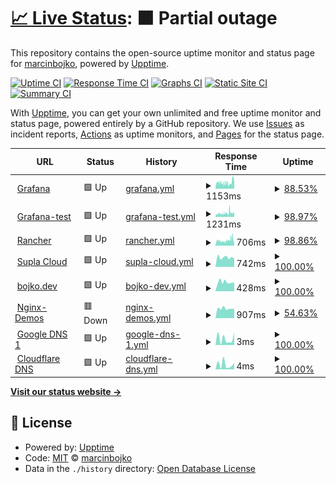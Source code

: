 # [📈 Live Status](https://marcinbojko.github.io/upptime): <!--live status--> **🟧 Partial outage**

This repository contains the open-source uptime monitor and status page for [marcinbojko](https://bojko.dev), powered by [Upptime](https://github.com/upptime/upptime).

[![Uptime CI](https://github.com/marcinbojko/upptime/workflows/Uptime%20CI/badge.svg)](https://github.com/marcinbojko/upptime/actions?query=workflow%3A%22Uptime+CI%22)
[![Response Time CI](https://github.com/marcinbojko/upptime/workflows/Response%20Time%20CI/badge.svg)](https://github.com/marcinbojko/upptime/actions?query=workflow%3A%22Response+Time+CI%22)
[![Graphs CI](https://github.com/marcinbojko/upptime/workflows/Graphs%20CI/badge.svg)](https://github.com/marcinbojko/upptime/actions?query=workflow%3A%22Graphs+CI%22)
[![Static Site CI](https://github.com/marcinbojko/upptime/workflows/Static%20Site%20CI/badge.svg)](https://github.com/marcinbojko/upptime/actions?query=workflow%3A%22Static+Site+CI%22)
[![Summary CI](https://github.com/marcinbojko/upptime/workflows/Summary%20CI/badge.svg)](https://github.com/marcinbojko/upptime/actions?query=workflow%3A%22Summary+CI%22)

With [Upptime](https://upptime.js.org), you can get your own unlimited and free uptime monitor and status page, powered entirely by a GitHub repository. We use [Issues](https://github.com/marcinbojko/upptime/issues) as incident reports, [Actions](https://github.com/marcinbojko/upptime/actions) as uptime monitors, and [Pages](https://marcinbojko.github.io/upptime) for the status page.

<!--start: status pages-->
<!-- This summary is generated by Upptime (https://github.com/upptime/upptime) -->
<!-- Do not edit this manually, your changes will be overwritten -->
<!-- prettier-ignore -->
| URL | Status | History | Response Time | Uptime |
| --- | ------ | ------- | ------------- | ------ |
| <img alt="" src="https://icons.duckduckgo.com/ip3/grafana.bojko.eu.ico" height="13"> [Grafana](https://grafana.bojko.eu) | 🟩 Up | [grafana.yml](https://github.com/marcinbojko/upptime/commits/HEAD/history/grafana.yml) | <details><summary><img alt="Response time graph" src="./graphs/grafana/response-time-week.png" height="20"> 1153ms</summary><br><a href="https://marcinbojko.github.io/upptime/history/grafana"><img alt="Response time 1261" src="https://img.shields.io/endpoint?url=https%3A%2F%2Fraw.githubusercontent.com%2Fmarcinbojko%2Fupptime%2FHEAD%2Fapi%2Fgrafana%2Fresponse-time.json"></a><br><a href="https://marcinbojko.github.io/upptime/history/grafana"><img alt="24-hour response time 1360" src="https://img.shields.io/endpoint?url=https%3A%2F%2Fraw.githubusercontent.com%2Fmarcinbojko%2Fupptime%2FHEAD%2Fapi%2Fgrafana%2Fresponse-time-day.json"></a><br><a href="https://marcinbojko.github.io/upptime/history/grafana"><img alt="7-day response time 1153" src="https://img.shields.io/endpoint?url=https%3A%2F%2Fraw.githubusercontent.com%2Fmarcinbojko%2Fupptime%2FHEAD%2Fapi%2Fgrafana%2Fresponse-time-week.json"></a><br><a href="https://marcinbojko.github.io/upptime/history/grafana"><img alt="30-day response time 1579" src="https://img.shields.io/endpoint?url=https%3A%2F%2Fraw.githubusercontent.com%2Fmarcinbojko%2Fupptime%2FHEAD%2Fapi%2Fgrafana%2Fresponse-time-month.json"></a><br><a href="https://marcinbojko.github.io/upptime/history/grafana"><img alt="1-year response time 1307" src="https://img.shields.io/endpoint?url=https%3A%2F%2Fraw.githubusercontent.com%2Fmarcinbojko%2Fupptime%2FHEAD%2Fapi%2Fgrafana%2Fresponse-time-year.json"></a></details> | <details><summary><a href="https://marcinbojko.github.io/upptime/history/grafana">88.53%</a></summary><a href="https://marcinbojko.github.io/upptime/history/grafana"><img alt="All-time uptime 85.91%" src="https://img.shields.io/endpoint?url=https%3A%2F%2Fraw.githubusercontent.com%2Fmarcinbojko%2Fupptime%2FHEAD%2Fapi%2Fgrafana%2Fuptime.json"></a><br><a href="https://marcinbojko.github.io/upptime/history/grafana"><img alt="24-hour uptime 71.20%" src="https://img.shields.io/endpoint?url=https%3A%2F%2Fraw.githubusercontent.com%2Fmarcinbojko%2Fupptime%2FHEAD%2Fapi%2Fgrafana%2Fuptime-day.json"></a><br><a href="https://marcinbojko.github.io/upptime/history/grafana"><img alt="7-day uptime 88.53%" src="https://img.shields.io/endpoint?url=https%3A%2F%2Fraw.githubusercontent.com%2Fmarcinbojko%2Fupptime%2FHEAD%2Fapi%2Fgrafana%2Fuptime-week.json"></a><br><a href="https://marcinbojko.github.io/upptime/history/grafana"><img alt="30-day uptime 97.05%" src="https://img.shields.io/endpoint?url=https%3A%2F%2Fraw.githubusercontent.com%2Fmarcinbojko%2Fupptime%2FHEAD%2Fapi%2Fgrafana%2Fuptime-month.json"></a><br><a href="https://marcinbojko.github.io/upptime/history/grafana"><img alt="1-year uptime 76.15%" src="https://img.shields.io/endpoint?url=https%3A%2F%2Fraw.githubusercontent.com%2Fmarcinbojko%2Fupptime%2FHEAD%2Fapi%2Fgrafana%2Fuptime-year.json"></a></details>
| <img alt="" src="https://icons.duckduckgo.com/ip3/grafana-test.bojko.eu.ico" height="13"> [Grafana-test](https://grafana-test.bojko.eu) | 🟩 Up | [grafana-test.yml](https://github.com/marcinbojko/upptime/commits/HEAD/history/grafana-test.yml) | <details><summary><img alt="Response time graph" src="./graphs/grafana-test/response-time-week.png" height="20"> 1231ms</summary><br><a href="https://marcinbojko.github.io/upptime/history/grafana-test"><img alt="Response time 1188" src="https://img.shields.io/endpoint?url=https%3A%2F%2Fraw.githubusercontent.com%2Fmarcinbojko%2Fupptime%2FHEAD%2Fapi%2Fgrafana-test%2Fresponse-time.json"></a><br><a href="https://marcinbojko.github.io/upptime/history/grafana-test"><img alt="24-hour response time 1495" src="https://img.shields.io/endpoint?url=https%3A%2F%2Fraw.githubusercontent.com%2Fmarcinbojko%2Fupptime%2FHEAD%2Fapi%2Fgrafana-test%2Fresponse-time-day.json"></a><br><a href="https://marcinbojko.github.io/upptime/history/grafana-test"><img alt="7-day response time 1231" src="https://img.shields.io/endpoint?url=https%3A%2F%2Fraw.githubusercontent.com%2Fmarcinbojko%2Fupptime%2FHEAD%2Fapi%2Fgrafana-test%2Fresponse-time-week.json"></a><br><a href="https://marcinbojko.github.io/upptime/history/grafana-test"><img alt="30-day response time 1234" src="https://img.shields.io/endpoint?url=https%3A%2F%2Fraw.githubusercontent.com%2Fmarcinbojko%2Fupptime%2FHEAD%2Fapi%2Fgrafana-test%2Fresponse-time-month.json"></a><br><a href="https://marcinbojko.github.io/upptime/history/grafana-test"><img alt="1-year response time 1188" src="https://img.shields.io/endpoint?url=https%3A%2F%2Fraw.githubusercontent.com%2Fmarcinbojko%2Fupptime%2FHEAD%2Fapi%2Fgrafana-test%2Fresponse-time-year.json"></a></details> | <details><summary><a href="https://marcinbojko.github.io/upptime/history/grafana-test">98.97%</a></summary><a href="https://marcinbojko.github.io/upptime/history/grafana-test"><img alt="All-time uptime 99.44%" src="https://img.shields.io/endpoint?url=https%3A%2F%2Fraw.githubusercontent.com%2Fmarcinbojko%2Fupptime%2FHEAD%2Fapi%2Fgrafana-test%2Fuptime.json"></a><br><a href="https://marcinbojko.github.io/upptime/history/grafana-test"><img alt="24-hour uptime 95.85%" src="https://img.shields.io/endpoint?url=https%3A%2F%2Fraw.githubusercontent.com%2Fmarcinbojko%2Fupptime%2FHEAD%2Fapi%2Fgrafana-test%2Fuptime-day.json"></a><br><a href="https://marcinbojko.github.io/upptime/history/grafana-test"><img alt="7-day uptime 98.97%" src="https://img.shields.io/endpoint?url=https%3A%2F%2Fraw.githubusercontent.com%2Fmarcinbojko%2Fupptime%2FHEAD%2Fapi%2Fgrafana-test%2Fuptime-week.json"></a><br><a href="https://marcinbojko.github.io/upptime/history/grafana-test"><img alt="30-day uptime 99.45%" src="https://img.shields.io/endpoint?url=https%3A%2F%2Fraw.githubusercontent.com%2Fmarcinbojko%2Fupptime%2FHEAD%2Fapi%2Fgrafana-test%2Fuptime-month.json"></a><br><a href="https://marcinbojko.github.io/upptime/history/grafana-test"><img alt="1-year uptime 99.44%" src="https://img.shields.io/endpoint?url=https%3A%2F%2Fraw.githubusercontent.com%2Fmarcinbojko%2Fupptime%2FHEAD%2Fapi%2Fgrafana-test%2Fuptime-year.json"></a></details>
| <img alt="" src="https://icons.duckduckgo.com/ip3/rancher.bojko.eu.ico" height="13"> [Rancher](https://rancher.bojko.eu) | 🟩 Up | [rancher.yml](https://github.com/marcinbojko/upptime/commits/HEAD/history/rancher.yml) | <details><summary><img alt="Response time graph" src="./graphs/rancher/response-time-week.png" height="20"> 706ms</summary><br><a href="https://marcinbojko.github.io/upptime/history/rancher"><img alt="Response time 726" src="https://img.shields.io/endpoint?url=https%3A%2F%2Fraw.githubusercontent.com%2Fmarcinbojko%2Fupptime%2FHEAD%2Fapi%2Francher%2Fresponse-time.json"></a><br><a href="https://marcinbojko.github.io/upptime/history/rancher"><img alt="24-hour response time 854" src="https://img.shields.io/endpoint?url=https%3A%2F%2Fraw.githubusercontent.com%2Fmarcinbojko%2Fupptime%2FHEAD%2Fapi%2Francher%2Fresponse-time-day.json"></a><br><a href="https://marcinbojko.github.io/upptime/history/rancher"><img alt="7-day response time 706" src="https://img.shields.io/endpoint?url=https%3A%2F%2Fraw.githubusercontent.com%2Fmarcinbojko%2Fupptime%2FHEAD%2Fapi%2Francher%2Fresponse-time-week.json"></a><br><a href="https://marcinbojko.github.io/upptime/history/rancher"><img alt="30-day response time 774" src="https://img.shields.io/endpoint?url=https%3A%2F%2Fraw.githubusercontent.com%2Fmarcinbojko%2Fupptime%2FHEAD%2Fapi%2Francher%2Fresponse-time-month.json"></a><br><a href="https://marcinbojko.github.io/upptime/history/rancher"><img alt="1-year response time 725" src="https://img.shields.io/endpoint?url=https%3A%2F%2Fraw.githubusercontent.com%2Fmarcinbojko%2Fupptime%2FHEAD%2Fapi%2Francher%2Fresponse-time-year.json"></a></details> | <details><summary><a href="https://marcinbojko.github.io/upptime/history/rancher">98.86%</a></summary><a href="https://marcinbojko.github.io/upptime/history/rancher"><img alt="All-time uptime 88.50%" src="https://img.shields.io/endpoint?url=https%3A%2F%2Fraw.githubusercontent.com%2Fmarcinbojko%2Fupptime%2FHEAD%2Fapi%2Francher%2Fuptime.json"></a><br><a href="https://marcinbojko.github.io/upptime/history/rancher"><img alt="24-hour uptime 93.75%" src="https://img.shields.io/endpoint?url=https%3A%2F%2Fraw.githubusercontent.com%2Fmarcinbojko%2Fupptime%2FHEAD%2Fapi%2Francher%2Fuptime-day.json"></a><br><a href="https://marcinbojko.github.io/upptime/history/rancher"><img alt="7-day uptime 98.86%" src="https://img.shields.io/endpoint?url=https%3A%2F%2Fraw.githubusercontent.com%2Fmarcinbojko%2Fupptime%2FHEAD%2Fapi%2Francher%2Fuptime-week.json"></a><br><a href="https://marcinbojko.github.io/upptime/history/rancher"><img alt="30-day uptime 99.52%" src="https://img.shields.io/endpoint?url=https%3A%2F%2Fraw.githubusercontent.com%2Fmarcinbojko%2Fupptime%2FHEAD%2Fapi%2Francher%2Fuptime-month.json"></a><br><a href="https://marcinbojko.github.io/upptime/history/rancher"><img alt="1-year uptime 78.42%" src="https://img.shields.io/endpoint?url=https%3A%2F%2Fraw.githubusercontent.com%2Fmarcinbojko%2Fupptime%2FHEAD%2Fapi%2Francher%2Fuptime-year.json"></a></details>
| <img alt="" src="https://icons.duckduckgo.com/ip3/cloud.supla.org.ico" height="13"> [Supla Cloud](https://cloud.supla.org) | 🟩 Up | [supla-cloud.yml](https://github.com/marcinbojko/upptime/commits/HEAD/history/supla-cloud.yml) | <details><summary><img alt="Response time graph" src="./graphs/supla-cloud/response-time-week.png" height="20"> 742ms</summary><br><a href="https://marcinbojko.github.io/upptime/history/supla-cloud"><img alt="Response time 834" src="https://img.shields.io/endpoint?url=https%3A%2F%2Fraw.githubusercontent.com%2Fmarcinbojko%2Fupptime%2FHEAD%2Fapi%2Fsupla-cloud%2Fresponse-time.json"></a><br><a href="https://marcinbojko.github.io/upptime/history/supla-cloud"><img alt="24-hour response time 651" src="https://img.shields.io/endpoint?url=https%3A%2F%2Fraw.githubusercontent.com%2Fmarcinbojko%2Fupptime%2FHEAD%2Fapi%2Fsupla-cloud%2Fresponse-time-day.json"></a><br><a href="https://marcinbojko.github.io/upptime/history/supla-cloud"><img alt="7-day response time 742" src="https://img.shields.io/endpoint?url=https%3A%2F%2Fraw.githubusercontent.com%2Fmarcinbojko%2Fupptime%2FHEAD%2Fapi%2Fsupla-cloud%2Fresponse-time-week.json"></a><br><a href="https://marcinbojko.github.io/upptime/history/supla-cloud"><img alt="30-day response time 806" src="https://img.shields.io/endpoint?url=https%3A%2F%2Fraw.githubusercontent.com%2Fmarcinbojko%2Fupptime%2FHEAD%2Fapi%2Fsupla-cloud%2Fresponse-time-month.json"></a><br><a href="https://marcinbojko.github.io/upptime/history/supla-cloud"><img alt="1-year response time 834" src="https://img.shields.io/endpoint?url=https%3A%2F%2Fraw.githubusercontent.com%2Fmarcinbojko%2Fupptime%2FHEAD%2Fapi%2Fsupla-cloud%2Fresponse-time-year.json"></a></details> | <details><summary><a href="https://marcinbojko.github.io/upptime/history/supla-cloud">100.00%</a></summary><a href="https://marcinbojko.github.io/upptime/history/supla-cloud"><img alt="All-time uptime 99.99%" src="https://img.shields.io/endpoint?url=https%3A%2F%2Fraw.githubusercontent.com%2Fmarcinbojko%2Fupptime%2FHEAD%2Fapi%2Fsupla-cloud%2Fuptime.json"></a><br><a href="https://marcinbojko.github.io/upptime/history/supla-cloud"><img alt="24-hour uptime 100.00%" src="https://img.shields.io/endpoint?url=https%3A%2F%2Fraw.githubusercontent.com%2Fmarcinbojko%2Fupptime%2FHEAD%2Fapi%2Fsupla-cloud%2Fuptime-day.json"></a><br><a href="https://marcinbojko.github.io/upptime/history/supla-cloud"><img alt="7-day uptime 100.00%" src="https://img.shields.io/endpoint?url=https%3A%2F%2Fraw.githubusercontent.com%2Fmarcinbojko%2Fupptime%2FHEAD%2Fapi%2Fsupla-cloud%2Fuptime-week.json"></a><br><a href="https://marcinbojko.github.io/upptime/history/supla-cloud"><img alt="30-day uptime 100.00%" src="https://img.shields.io/endpoint?url=https%3A%2F%2Fraw.githubusercontent.com%2Fmarcinbojko%2Fupptime%2FHEAD%2Fapi%2Fsupla-cloud%2Fuptime-month.json"></a><br><a href="https://marcinbojko.github.io/upptime/history/supla-cloud"><img alt="1-year uptime 99.99%" src="https://img.shields.io/endpoint?url=https%3A%2F%2Fraw.githubusercontent.com%2Fmarcinbojko%2Fupptime%2FHEAD%2Fapi%2Fsupla-cloud%2Fuptime-year.json"></a></details>
| <img alt="" src="https://icons.duckduckgo.com/ip3/bojko.dev.ico" height="13"> [bojko.dev](https://bojko.dev/) | 🟩 Up | [bojko-dev.yml](https://github.com/marcinbojko/upptime/commits/HEAD/history/bojko-dev.yml) | <details><summary><img alt="Response time graph" src="./graphs/bojko-dev/response-time-week.png" height="20"> 428ms</summary><br><a href="https://marcinbojko.github.io/upptime/history/bojko-dev"><img alt="Response time 457" src="https://img.shields.io/endpoint?url=https%3A%2F%2Fraw.githubusercontent.com%2Fmarcinbojko%2Fupptime%2FHEAD%2Fapi%2Fbojko-dev%2Fresponse-time.json"></a><br><a href="https://marcinbojko.github.io/upptime/history/bojko-dev"><img alt="24-hour response time 390" src="https://img.shields.io/endpoint?url=https%3A%2F%2Fraw.githubusercontent.com%2Fmarcinbojko%2Fupptime%2FHEAD%2Fapi%2Fbojko-dev%2Fresponse-time-day.json"></a><br><a href="https://marcinbojko.github.io/upptime/history/bojko-dev"><img alt="7-day response time 428" src="https://img.shields.io/endpoint?url=https%3A%2F%2Fraw.githubusercontent.com%2Fmarcinbojko%2Fupptime%2FHEAD%2Fapi%2Fbojko-dev%2Fresponse-time-week.json"></a><br><a href="https://marcinbojko.github.io/upptime/history/bojko-dev"><img alt="30-day response time 459" src="https://img.shields.io/endpoint?url=https%3A%2F%2Fraw.githubusercontent.com%2Fmarcinbojko%2Fupptime%2FHEAD%2Fapi%2Fbojko-dev%2Fresponse-time-month.json"></a><br><a href="https://marcinbojko.github.io/upptime/history/bojko-dev"><img alt="1-year response time 457" src="https://img.shields.io/endpoint?url=https%3A%2F%2Fraw.githubusercontent.com%2Fmarcinbojko%2Fupptime%2FHEAD%2Fapi%2Fbojko-dev%2Fresponse-time-year.json"></a></details> | <details><summary><a href="https://marcinbojko.github.io/upptime/history/bojko-dev">100.00%</a></summary><a href="https://marcinbojko.github.io/upptime/history/bojko-dev"><img alt="All-time uptime 99.98%" src="https://img.shields.io/endpoint?url=https%3A%2F%2Fraw.githubusercontent.com%2Fmarcinbojko%2Fupptime%2FHEAD%2Fapi%2Fbojko-dev%2Fuptime.json"></a><br><a href="https://marcinbojko.github.io/upptime/history/bojko-dev"><img alt="24-hour uptime 100.00%" src="https://img.shields.io/endpoint?url=https%3A%2F%2Fraw.githubusercontent.com%2Fmarcinbojko%2Fupptime%2FHEAD%2Fapi%2Fbojko-dev%2Fuptime-day.json"></a><br><a href="https://marcinbojko.github.io/upptime/history/bojko-dev"><img alt="7-day uptime 100.00%" src="https://img.shields.io/endpoint?url=https%3A%2F%2Fraw.githubusercontent.com%2Fmarcinbojko%2Fupptime%2FHEAD%2Fapi%2Fbojko-dev%2Fuptime-week.json"></a><br><a href="https://marcinbojko.github.io/upptime/history/bojko-dev"><img alt="30-day uptime 100.00%" src="https://img.shields.io/endpoint?url=https%3A%2F%2Fraw.githubusercontent.com%2Fmarcinbojko%2Fupptime%2FHEAD%2Fapi%2Fbojko-dev%2Fuptime-month.json"></a><br><a href="https://marcinbojko.github.io/upptime/history/bojko-dev"><img alt="1-year uptime 99.98%" src="https://img.shields.io/endpoint?url=https%3A%2F%2Fraw.githubusercontent.com%2Fmarcinbojko%2Fupptime%2FHEAD%2Fapi%2Fbojko-dev%2Fuptime-year.json"></a></details>
| <img alt="" src="https://icons.duckduckgo.com/ip3/null.ico" height="13"> [Nginx-Demos](nginx-demos.bojko.work) | 🟥 Down | [nginx-demos.yml](https://github.com/marcinbojko/upptime/commits/HEAD/history/nginx-demos.yml) | <details><summary><img alt="Response time graph" src="./graphs/nginx-demos/response-time-week.png" height="20"> 907ms</summary><br><a href="https://marcinbojko.github.io/upptime/history/nginx-demos"><img alt="Response time 1134" src="https://img.shields.io/endpoint?url=https%3A%2F%2Fraw.githubusercontent.com%2Fmarcinbojko%2Fupptime%2FHEAD%2Fapi%2Fnginx-demos%2Fresponse-time.json"></a><br><a href="https://marcinbojko.github.io/upptime/history/nginx-demos"><img alt="24-hour response time 874" src="https://img.shields.io/endpoint?url=https%3A%2F%2Fraw.githubusercontent.com%2Fmarcinbojko%2Fupptime%2FHEAD%2Fapi%2Fnginx-demos%2Fresponse-time-day.json"></a><br><a href="https://marcinbojko.github.io/upptime/history/nginx-demos"><img alt="7-day response time 907" src="https://img.shields.io/endpoint?url=https%3A%2F%2Fraw.githubusercontent.com%2Fmarcinbojko%2Fupptime%2FHEAD%2Fapi%2Fnginx-demos%2Fresponse-time-week.json"></a><br><a href="https://marcinbojko.github.io/upptime/history/nginx-demos"><img alt="30-day response time 1116" src="https://img.shields.io/endpoint?url=https%3A%2F%2Fraw.githubusercontent.com%2Fmarcinbojko%2Fupptime%2FHEAD%2Fapi%2Fnginx-demos%2Fresponse-time-month.json"></a><br><a href="https://marcinbojko.github.io/upptime/history/nginx-demos"><img alt="1-year response time 1134" src="https://img.shields.io/endpoint?url=https%3A%2F%2Fraw.githubusercontent.com%2Fmarcinbojko%2Fupptime%2FHEAD%2Fapi%2Fnginx-demos%2Fresponse-time-year.json"></a></details> | <details><summary><a href="https://marcinbojko.github.io/upptime/history/nginx-demos">54.63%</a></summary><a href="https://marcinbojko.github.io/upptime/history/nginx-demos"><img alt="All-time uptime 87.34%" src="https://img.shields.io/endpoint?url=https%3A%2F%2Fraw.githubusercontent.com%2Fmarcinbojko%2Fupptime%2FHEAD%2Fapi%2Fnginx-demos%2Fuptime.json"></a><br><a href="https://marcinbojko.github.io/upptime/history/nginx-demos"><img alt="24-hour uptime 100.00%" src="https://img.shields.io/endpoint?url=https%3A%2F%2Fraw.githubusercontent.com%2Fmarcinbojko%2Fupptime%2FHEAD%2Fapi%2Fnginx-demos%2Fuptime-day.json"></a><br><a href="https://marcinbojko.github.io/upptime/history/nginx-demos"><img alt="7-day uptime 54.63%" src="https://img.shields.io/endpoint?url=https%3A%2F%2Fraw.githubusercontent.com%2Fmarcinbojko%2Fupptime%2FHEAD%2Fapi%2Fnginx-demos%2Fuptime-week.json"></a><br><a href="https://marcinbojko.github.io/upptime/history/nginx-demos"><img alt="30-day uptime 73.61%" src="https://img.shields.io/endpoint?url=https%3A%2F%2Fraw.githubusercontent.com%2Fmarcinbojko%2Fupptime%2FHEAD%2Fapi%2Fnginx-demos%2Fuptime-month.json"></a><br><a href="https://marcinbojko.github.io/upptime/history/nginx-demos"><img alt="1-year uptime 87.34%" src="https://img.shields.io/endpoint?url=https%3A%2F%2Fraw.githubusercontent.com%2Fmarcinbojko%2Fupptime%2FHEAD%2Fapi%2Fnginx-demos%2Fuptime-year.json"></a></details>
| <img alt="" src="https://icons.duckduckgo.com/ip3/null.ico" height="13"> [Google DNS 1](8.8.8.8) | 🟩 Up | [google-dns-1.yml](https://github.com/marcinbojko/upptime/commits/HEAD/history/google-dns-1.yml) | <details><summary><img alt="Response time graph" src="./graphs/google-dns-1/response-time-week.png" height="20"> 3ms</summary><br><a href="https://marcinbojko.github.io/upptime/history/google-dns-1"><img alt="Response time 4" src="https://img.shields.io/endpoint?url=https%3A%2F%2Fraw.githubusercontent.com%2Fmarcinbojko%2Fupptime%2FHEAD%2Fapi%2Fgoogle-dns-1%2Fresponse-time.json"></a><br><a href="https://marcinbojko.github.io/upptime/history/google-dns-1"><img alt="24-hour response time 6" src="https://img.shields.io/endpoint?url=https%3A%2F%2Fraw.githubusercontent.com%2Fmarcinbojko%2Fupptime%2FHEAD%2Fapi%2Fgoogle-dns-1%2Fresponse-time-day.json"></a><br><a href="https://marcinbojko.github.io/upptime/history/google-dns-1"><img alt="7-day response time 3" src="https://img.shields.io/endpoint?url=https%3A%2F%2Fraw.githubusercontent.com%2Fmarcinbojko%2Fupptime%2FHEAD%2Fapi%2Fgoogle-dns-1%2Fresponse-time-week.json"></a><br><a href="https://marcinbojko.github.io/upptime/history/google-dns-1"><img alt="30-day response time 4" src="https://img.shields.io/endpoint?url=https%3A%2F%2Fraw.githubusercontent.com%2Fmarcinbojko%2Fupptime%2FHEAD%2Fapi%2Fgoogle-dns-1%2Fresponse-time-month.json"></a><br><a href="https://marcinbojko.github.io/upptime/history/google-dns-1"><img alt="1-year response time 4" src="https://img.shields.io/endpoint?url=https%3A%2F%2Fraw.githubusercontent.com%2Fmarcinbojko%2Fupptime%2FHEAD%2Fapi%2Fgoogle-dns-1%2Fresponse-time-year.json"></a></details> | <details><summary><a href="https://marcinbojko.github.io/upptime/history/google-dns-1">100.00%</a></summary><a href="https://marcinbojko.github.io/upptime/history/google-dns-1"><img alt="All-time uptime 100.00%" src="https://img.shields.io/endpoint?url=https%3A%2F%2Fraw.githubusercontent.com%2Fmarcinbojko%2Fupptime%2FHEAD%2Fapi%2Fgoogle-dns-1%2Fuptime.json"></a><br><a href="https://marcinbojko.github.io/upptime/history/google-dns-1"><img alt="24-hour uptime 100.00%" src="https://img.shields.io/endpoint?url=https%3A%2F%2Fraw.githubusercontent.com%2Fmarcinbojko%2Fupptime%2FHEAD%2Fapi%2Fgoogle-dns-1%2Fuptime-day.json"></a><br><a href="https://marcinbojko.github.io/upptime/history/google-dns-1"><img alt="7-day uptime 100.00%" src="https://img.shields.io/endpoint?url=https%3A%2F%2Fraw.githubusercontent.com%2Fmarcinbojko%2Fupptime%2FHEAD%2Fapi%2Fgoogle-dns-1%2Fuptime-week.json"></a><br><a href="https://marcinbojko.github.io/upptime/history/google-dns-1"><img alt="30-day uptime 100.00%" src="https://img.shields.io/endpoint?url=https%3A%2F%2Fraw.githubusercontent.com%2Fmarcinbojko%2Fupptime%2FHEAD%2Fapi%2Fgoogle-dns-1%2Fuptime-month.json"></a><br><a href="https://marcinbojko.github.io/upptime/history/google-dns-1"><img alt="1-year uptime 100.00%" src="https://img.shields.io/endpoint?url=https%3A%2F%2Fraw.githubusercontent.com%2Fmarcinbojko%2Fupptime%2FHEAD%2Fapi%2Fgoogle-dns-1%2Fuptime-year.json"></a></details>
| <img alt="" src="https://icons.duckduckgo.com/ip3/null.ico" height="13"> [Cloudflare DNS](1.1.1.1) | 🟩 Up | [cloudflare-dns.yml](https://github.com/marcinbojko/upptime/commits/HEAD/history/cloudflare-dns.yml) | <details><summary><img alt="Response time graph" src="./graphs/cloudflare-dns/response-time-week.png" height="20"> 4ms</summary><br><a href="https://marcinbojko.github.io/upptime/history/cloudflare-dns"><img alt="Response time 4" src="https://img.shields.io/endpoint?url=https%3A%2F%2Fraw.githubusercontent.com%2Fmarcinbojko%2Fupptime%2FHEAD%2Fapi%2Fcloudflare-dns%2Fresponse-time.json"></a><br><a href="https://marcinbojko.github.io/upptime/history/cloudflare-dns"><img alt="24-hour response time 5" src="https://img.shields.io/endpoint?url=https%3A%2F%2Fraw.githubusercontent.com%2Fmarcinbojko%2Fupptime%2FHEAD%2Fapi%2Fcloudflare-dns%2Fresponse-time-day.json"></a><br><a href="https://marcinbojko.github.io/upptime/history/cloudflare-dns"><img alt="7-day response time 4" src="https://img.shields.io/endpoint?url=https%3A%2F%2Fraw.githubusercontent.com%2Fmarcinbojko%2Fupptime%2FHEAD%2Fapi%2Fcloudflare-dns%2Fresponse-time-week.json"></a><br><a href="https://marcinbojko.github.io/upptime/history/cloudflare-dns"><img alt="30-day response time 4" src="https://img.shields.io/endpoint?url=https%3A%2F%2Fraw.githubusercontent.com%2Fmarcinbojko%2Fupptime%2FHEAD%2Fapi%2Fcloudflare-dns%2Fresponse-time-month.json"></a><br><a href="https://marcinbojko.github.io/upptime/history/cloudflare-dns"><img alt="1-year response time 4" src="https://img.shields.io/endpoint?url=https%3A%2F%2Fraw.githubusercontent.com%2Fmarcinbojko%2Fupptime%2FHEAD%2Fapi%2Fcloudflare-dns%2Fresponse-time-year.json"></a></details> | <details><summary><a href="https://marcinbojko.github.io/upptime/history/cloudflare-dns">100.00%</a></summary><a href="https://marcinbojko.github.io/upptime/history/cloudflare-dns"><img alt="All-time uptime 100.00%" src="https://img.shields.io/endpoint?url=https%3A%2F%2Fraw.githubusercontent.com%2Fmarcinbojko%2Fupptime%2FHEAD%2Fapi%2Fcloudflare-dns%2Fuptime.json"></a><br><a href="https://marcinbojko.github.io/upptime/history/cloudflare-dns"><img alt="24-hour uptime 100.00%" src="https://img.shields.io/endpoint?url=https%3A%2F%2Fraw.githubusercontent.com%2Fmarcinbojko%2Fupptime%2FHEAD%2Fapi%2Fcloudflare-dns%2Fuptime-day.json"></a><br><a href="https://marcinbojko.github.io/upptime/history/cloudflare-dns"><img alt="7-day uptime 100.00%" src="https://img.shields.io/endpoint?url=https%3A%2F%2Fraw.githubusercontent.com%2Fmarcinbojko%2Fupptime%2FHEAD%2Fapi%2Fcloudflare-dns%2Fuptime-week.json"></a><br><a href="https://marcinbojko.github.io/upptime/history/cloudflare-dns"><img alt="30-day uptime 100.00%" src="https://img.shields.io/endpoint?url=https%3A%2F%2Fraw.githubusercontent.com%2Fmarcinbojko%2Fupptime%2FHEAD%2Fapi%2Fcloudflare-dns%2Fuptime-month.json"></a><br><a href="https://marcinbojko.github.io/upptime/history/cloudflare-dns"><img alt="1-year uptime 100.00%" src="https://img.shields.io/endpoint?url=https%3A%2F%2Fraw.githubusercontent.com%2Fmarcinbojko%2Fupptime%2FHEAD%2Fapi%2Fcloudflare-dns%2Fuptime-year.json"></a></details>

<!--end: status pages-->

[**Visit our status website →**](https://marcinbojko.github.io/upptime)

## 📄 License

- Powered by: [Upptime](https://github.com/upptime/upptime)
- Code: [MIT](./LICENSE) © [marcinbojko](https://bojko.dev)
- Data in the `./history` directory: [Open Database License](https://opendatacommons.org/licenses/odbl/1-0/)
